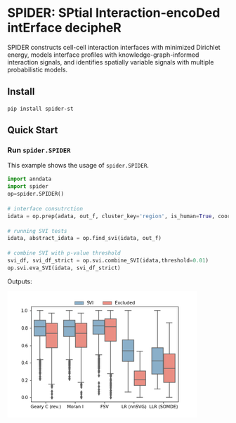# SPIDER: SPtial Interaction-encoDed intErface decipheR

SPIDER constructs cell-cell interaction interfaces with minimized Dirichlet energy, models interface profiles with knowledge-graph-informed interaction signals, and identifies spatially variable signals with multiple probabilistic models.

## Install
```shell
pip install spider-st
```

## Quick Start

### Run `spider.SPIDER`
This example shows the usage of `spider.SPIDER`.

```python
import anndata 
import spider
op=spider.SPIDER()

# interface consutrction
idata = op.prep(adata, out_f, cluster_key='region', is_human=True, coord_type='grid')

# running SVI tests
idata, abstract_idata = op.find_svi(idata, out_f)

# combine SVI with p-value threshold
svi_df, svi_df_strict = op.svi.combine_SVI(idata,threshold=0.01)
op.svi.eva_SVI(idata, svi_df_strict)
```

Outputs:

![Metrics](https://raw.githubusercontent.com/deepomicslab/SPIDER/main/demo/PDAC_metric.png)


